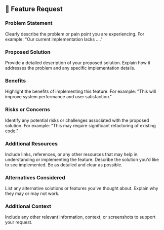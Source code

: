 ## 🚀 Feature Request
### **Problem Statement**
Clearly describe the problem or pain point you are experiencing.
For example: "Our current implementation lacks ...."

### **Proposed Solution**
Provide a detailed description of your proposed solution.
Explain how it addresses the problem and any specific implementation details.

### **Benefits**
Highlight the benefits of implementing this feature.
For example: "This will improve system performance and user satisfaction."

### **Risks or Concerns**
Identify any potential risks or challenges associated with the proposed solution.
For example: "This may require significant refactoring of existing code."

### **Additional Resources**
Include links, references, or any other resources that may help in understanding or implementing the feature.
Describe the solution you'd like to see implemented.
Be as detailed and clear as possible.

### **Alternatives Considered**
List any alternative solutions or features you've thought about.
Explain why they may or may not work.

### **Additional Context**
Include any other relevant information, context, or screenshots to support your request.
